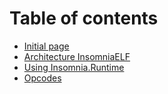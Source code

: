# Table of contents

* [Initial page](README.md)
* [Architecture InsomniaELF](architecture-insomniaelf.md)
* [Using Insomnia.Runtime](using-insomnia.runtime.md)
* [Opcodes](.add.md)

